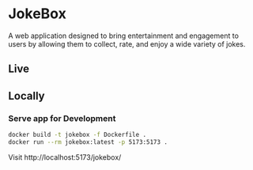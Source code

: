 # JokeBox

A web application designed to bring entertainment and engagement to users by
allowing them to collect, rate, and enjoy a wide variety of jokes.

## Live


## Locally

### Serve app for Development

```bash
docker build -t jokebox -f Dockerfile .
docker run --rm jokebox:latest -p 5173:5173 .
```

Visit http://localhost:5173/jokebox/


<!-- ### Preview app

```bash
npm i
npm run build
npm run preview
```

Visit http://localhost:8080/jokebox/ -->